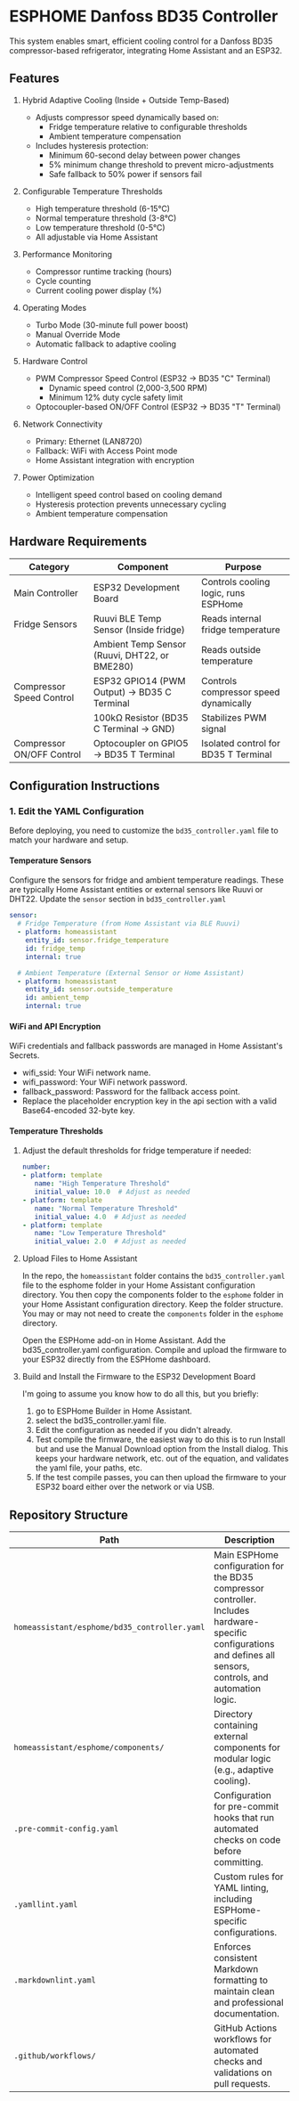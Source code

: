 # ESPHOME Danfoss BD35 Controller

This system enables smart, efficient cooling control for a Danfoss BD35 compressor-based
refrigerator, integrating Home Assistant and an ESP32.

## Features

1. Hybrid Adaptive Cooling (Inside + Outside Temp-Based)
   - Adjusts compressor speed dynamically based on:
     - Fridge temperature relative to configurable thresholds
     - Ambient temperature compensation
   - Includes hysteresis protection:
     - Minimum 60-second delay between power changes
     - 5% minimum change threshold to prevent micro-adjustments
     - Safe fallback to 50% power if sensors fail

2. Configurable Temperature Thresholds
   - High temperature threshold (6-15°C)
   - Normal temperature threshold (3-8°C)
   - Low temperature threshold (0-5°C)
   - All adjustable via Home Assistant

3. Performance Monitoring
   - Compressor runtime tracking (hours)
   - Cycle counting
   - Current cooling power display (%)

4. Operating Modes
   - Turbo Mode (30-minute full power boost)
   - Manual Override Mode
   - Automatic fallback to adaptive cooling

5. Hardware Control
   - PWM Compressor Speed Control (ESP32 → BD35 "C" Terminal)
     - Dynamic speed control (2,000-3,500 RPM)
     - Minimum 12% duty cycle safety limit
   - Optocoupler-based ON/OFF Control (ESP32 → BD35 "T" Terminal)

6. Network Connectivity
   - Primary: Ethernet (LAN8720)
   - Fallback: WiFi with Access Point mode
   - Home Assistant integration with encryption

7. Power Optimization
   - Intelligent speed control based on cooling demand
   - Hysteresis protection prevents unnecessary cycling
   - Ambient temperature compensation

## Hardware Requirements

| Category | Component | Purpose |
|----------|-----------|---------|
| Main Controller | ESP32 Development Board | Controls cooling logic, runs ESPHome |
| Fridge Sensors | Ruuvi BLE Temp Sensor (Inside fridge) | Reads internal fridge temperature |
| | Ambient Temp Sensor (Ruuvi, DHT22, or BME280) | Reads outside temperature |
| Compressor Speed Control | ESP32 GPIO14 (PWM Output) → BD35 C Terminal | Controls compressor speed dynamically |
| | 100kΩ Resistor (BD35 C Terminal → GND) | Stabilizes PWM signal |
| Compressor ON/OFF Control | Optocoupler on GPIO5 → BD35 T Terminal | Isolated control for BD35 T Terminal |

## Configuration Instructions

### 1. Edit the YAML Configuration

Before deploying, you need to customize the `bd35_controller.yaml` file to match
your hardware and setup.

#### **Temperature Sensors**

Configure the sensors for fridge and ambient temperature readings. These are typically Home
Assistant entities or external sensors like Ruuvi or DHT22. Update the `sensor`
section in `bd35_controller.yaml`

  ```yaml
  sensor:
    # Fridge Temperature (from Home Assistant via BLE Ruuvi)
    - platform: homeassistant
      entity_id: sensor.fridge_temperature
      id: fridge_temp
      internal: true

    # Ambient Temperature (External Sensor or Home Assistant)
    - platform: homeassistant
      entity_id: sensor.outside_temperature
      id: ambient_temp
      internal: true
   ```

#### WiFi and API Encryption

WiFi credentials and fallback passwords are managed in Home Assistant's Secrets.

- wifi_ssid: Your WiFi network name.
- wifi_password: Your WiFi network password.
- fallback_password: Password for the fallback access point.
- Replace the placeholder encryption key in the api section with a valid Base64-encoded 32-byte key.

#### Temperature Thresholds

1. Adjust the default thresholds for fridge temperature if needed:

   ```yaml
   number:
   - platform: template
      name: "High Temperature Threshold"
      initial_value: 10.0  # Adjust as needed
   - platform: template
      name: "Normal Temperature Threshold"
      initial_value: 4.0  # Adjust as needed
   - platform: template
      name: "Low Temperature Threshold"
      initial_value: 2.0  # Adjust as needed
    ```

2. Upload Files to Home Assistant

   In the repo, the `homeassistant` folder contains the `bd35_controller.yaml` file to the esphome
   folder in your Home Assistant configuration directory. You then copy the components folder to the
   `esphome` folder in your Home Assistant configuration directory. Keep the folder structure. You may
   or may not need to create the `components` folder in the `esphome` directory.

   Open the ESPHome add-on in Home Assistant.
   Add the bd35_controller.yaml configuration.
   Compile and upload the firmware to your ESP32 directly from the ESPHome dashboard.

3. Build and Install the Firmware to the ESP32 Development Board

   I'm going to assume you know how to do all this, but you briefly:

      1. go to ESPHome Builder in Home Assistant.
      2. select the bd35_controller.yaml file.
      3. Edit the configuration as needed if you didn't already.
      4. Test compile the firmware, the easiest way to do this is to run Install but and use the
         Manual Download option from the Install dialog. This keeps your hardware network, etc.
         out of the equation, and validates the yaml file, your paths, etc.
      5. If the test compile passes, you can then upload the firmware to your ESP32 board either over
         the network or via USB.

## Repository Structure

| Path                       | Description                                                                                     |
|----------------------------|-------------------------------------------------------------------------------------------------|
| `homeassistant/esphome/bd35_controller.yaml` | Main ESPHome configuration for the BD35 compressor controller. Includes hardware-specific configurations and defines all sensors, controls, and automation logic. |
| `homeassistant/esphome/components/`      | Directory containing external components for modular logic (e.g., adaptive cooling).            |
| `.pre-commit-config.yaml`  | Configuration for pre-commit hooks that run automated checks on code before committing.         |
| `.yamllint.yaml`           | Custom rules for YAML linting, including ESPHome-specific configurations.                       |
| `.markdownlint.yaml`       | Enforces consistent Markdown formatting to maintain clean and professional documentation.      |
| `.github/workflows/`       | GitHub Actions workflows for automated checks and validations on pull requests.                 |
